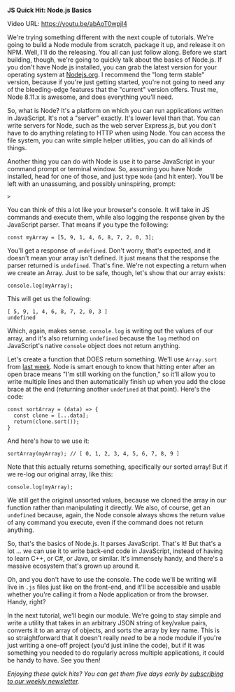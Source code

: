 **JS Quick Hit: Node.js Basics**

Video URL: https://youtu.be/abAoT0wpjl4

We're trying something different with the next couple of tutorials. We're going to build a Node module from scratch, package it up, and release it on NPM. Well, I'll do the releasing. You all can just follow along. Before we start building, though, we're going to quickly talk about the basics of Node.js. If you don't have Node.js installed, you can grab the latest version for your operating system at [Nodejs.org](http://nodejs.org). I recommend the "long term stable" version, because if you're just getting started, you're not going to need any of the bleeding-edge features that the "current" version offers. Trust me, Node 8.11.x is awesome, and does everything you'll need.

So, what is Node? It's a platform on which you can run applications written in JavaScript. It's not a "server" exactly. It's lower level than that. You can write servers for Node, such as the web server Express.js, but you don't have to do anything relating to HTTP when using Node. You can access the file system, you can write simple helper utilities, you can do all kinds of things.

Another thing you can do with Node is use it to parse JavaScript in your command prompt or terminal window. So, assuming you have Node installed, head for one of those, and just type `Node` (and hit enter). You'll be left with an unassuming, and possibly uninspiring, prompt:

```
>
```

You can think of this a lot like your browser's console. It will take in JS commands and execute them, while also logging the response given by the JavaScript parser. That means if you type the following:

```
const myArray = [5, 9, 1, 4, 6, 8, 7, 2, 0, 3];
```

You'll get a response of `undefined`. Don't worry, that's expected, and it doesn't mean your array isn't defined. It just means that the response the parser returned is `undefined`. That's fine. We're not expecting a return when we create an Array. Just to be safe, though, let's show that our array exists:

```
console.log(myArray);
```

This will get us the following:

```
[ 5, 9, 1, 4, 6, 8, 7, 2, 0, 3 ]
undefined
```

Which, again, makes sense. `console.log` is writing out the values of our array, and it's also returning `undefined` because the `log` method on JavaScript's native `console` object does not return anything.

Let's create a function that DOES return something. We'll use `Array.sort` from [last week](https://closebrace.com/tutorials/2018-08-16/js-quick-hits-30-array-sort). Node is smart enough to know that hitting enter after an open brace means "I'm still working on the function," so it'll allow you to write multiple lines and then automatically finish up when you add the close brace at the end (returning another `undefined` at that point). Here's the code:

```
const sortArray = (data) => {
  const clone = [...data];
  return(clone.sort());
}
```

And here's how to we use it:

```
sortArray(myArray); // [ 0, 1, 2, 3, 4, 5, 6, 7, 8, 9 ]
```

Note that this actually returns something, specifically our sorted array! But if we re-log our original array, like this:

```
console.log(myArray);
```

We still get the original unsorted values, because we cloned the array in our function rather than manipulating it directly. We also, of course, get an `undefined` because, again, the Node console always shows the return value of any command you execute, even if the command does not return anything.

So, that's the basics of Node.js. It parses JavaScript. That's it! But that's a lot &hellip; we can use it to write back-end code in JavaScript, instead of having to learn C++, or C#, or Java, or similar. It's immensely handy, and there's a massive ecosystem that's grown up around it.

Oh, and you don't have to use the console. The code we'll be writing will live in `.js` files just like on the front-end, and it'll be accessible and usable whether you're calling it from a Node application or from the browser. Handy, right?

In the next tutorial, we'll begin our module. We're going to stay simple and write a utility that takes in an arbitrary JSON string of key/value pairs, converts it to an array of objects, and sorts the array by key name. This is so straightforward that it doesn't really *need* to be a node module if you're just writing a one-off project (you'd just inline the code), but if it was something you needed to do regularly across multiple applications, it could be handy to have. See you then!

*Enjoying these quick hits? You can get them five days early by [subscribing to our weekly newsletter](https://closebrace.com/newsletter/subscribe).*